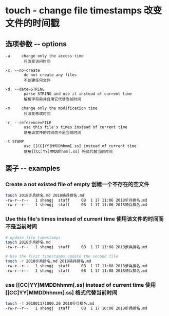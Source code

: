 # touch - change file timestamps 改变文件的时间戳

## 选项参数 -- options

    -a     change only the access time
            只改变访问时间

    -c, --no-create
            do not create any files
            不创建任何文件

    -d, --date=STRING
            parse STRING and use it instead of current time
            解析字符串并且用它代替当前时间

    -m     change only the modification time
            只改变修改时间

    -r, --reference=FILE
            use this file's times instead of current time
            使用该文件的时间而不是当前时间

    -t STAMP
            use [[CC]YY]MMDDhhmm[.ss] instead of current time
            使用[[CC]YY]MMDDhhmm[.ss] 格式代替当前时间

## 栗子 -- examples

### Create a not existed file of empty 创建一个不存在的空文件

```bash
touch 2018步兵排名.md 2018骑兵排名.md
-rw-r--r--   1 shengj  staff     0B  1 17 11:06 2018步兵排名.md
-rw-r--r--   1 shengj  staff     0B  1 17 11:06 2018骑兵排名.md
```

### Use this file's times instead of current time 使用该文件的时间而不是当前时间

```bash
# update file timestamps
touch 2018步兵排名.md
-rw-r--r--   1 shengj  staff     0B  1 17 11:08 2018步兵排名.md

# Use the first timestamps update the second file
touch -r 2018步兵排名.md 2018骑兵排名.md
-rw-r--r--   1 shengj  staff     0B  1 17 11:08 2018步兵排名.md
-rw-r--r--   1 shengj  staff     0B  1 17 11:08 2018骑兵排名.md

```

### use [[CC]YY]MMDDhhmm[.ss] instead of current time 使用[[CC]YY]MMDDhhmm[.ss] 格式代替当前时间

```bash
touch -t 201801171000.20 2018步兵排名.md
-rw-r--r--   1 shengj  staff     0B  1 17 10:00 2018步兵排名.md
```
